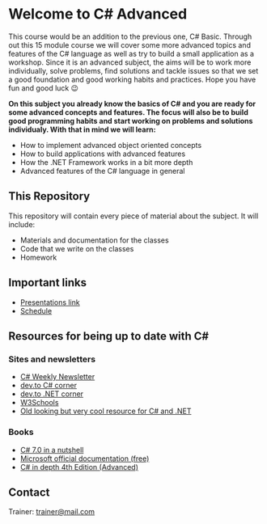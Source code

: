 # Welcome to C# Advanced

This course would be an addition to the previous one, C# Basic. Through out this 15 module course we will cover some more advanced topics and features of the C# language as well as try to build a small application as a workshop. Since it is an advanced subject, the aims will be to work more individually, solve problems, find solutions and tackle issues so that we set a good foundation and good working habits and practices. Hope you have fun and good luck 😉

**On this subject you already know the basics of C# and you are ready for some advanced concepts and features. The focus will also be to build good programming habits and start working on problems and solutions individualy.  With that in mind we will learn:**

* How to implement advanced object oriented concepts
* How to build applications with advanced features
* How the .NET Framework works in a bit more depth
* Advanced features of the C# language in general

## This Repository

This repository will contain every piece of material about the subject. It will include:

* Materials and documentation for the classes 
* Code that we write on the classes
* Homework

## Important links 

* [Presentations link](https://seavusedu.talentlms.com/index)
* [Schedule](https://docs.google.com/spreadsheets/d/1RSYyNb_of2pbDCkT-2hSgGC-z_LAA5W2/edit#gid=947477397)

## Resources for being up to date with C#

### Sites and newsletters

* [C# Weekly Newsletter](https://csharpdigest.net/)
* [dev.to C# corner](https://dev.to/t/csharp)
* [dev.to .NET corner](https://dev.to/t/dotnet)
* [W3Schools](https://www.w3schools.com/cs/cs_getstarted.asp)
* [Old looking but very cool resource for C# and .NET](https://www.dotnetperls.com/)

### Books

* [C# 7.0 in a nutshell](https://www.bookdepository.com/C--7-0-in-a-Nutshell/9781491987650)
* [Microsoft official documentation (free)](https://docs.microsoft.com/en-us/dotnet/csharp/)
* [C# in depth 4th Edition (Advanced)](https://www.bookdepository.com/C-Depth-4E-Jon-Skeet/9781617294532)

## Contact

Trainer: trainer@mail.com
